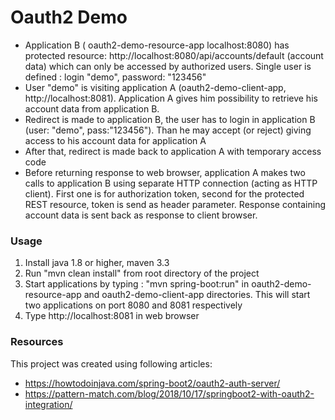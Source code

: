 # Oauth2 Demo

- Application B ( oauth2-demo-resource-app  localhost:8080) has protected resource: http://localhost:8080/api/accounts/default (account data) which can only be accessed by authorized users. 
 Single user is defined : login "demo", password: "123456"
- User "demo" is visiting application A (oauth2-demo-client-app, http://localhost:8081). Application A gives him possibility to retrieve his account data from application B.   
- Redirect is made to application B, the user has to login in application B (user: "demo", pass:"123456"). Than he may accept (or reject) giving access to his account data for application A  
- After that, redirect is made back to application A with temporary access code   
- Before returning response to web browser, application A makes two calls to application B using separate HTTP connection (acting as HTTP client). 
First one is for authorization token, second for the protected REST resource, token is send as header parameter. Response containing account data is sent back as response to client browser.

### Usage

1. Install java 1.8 or higher, maven 3.3
2. Run "mvn clean install" from root directory of the project
3. Start applications by typing : "mvn spring-boot:run" in  oauth2-demo-resource-app and oauth2-demo-client-app directories.
This will start two applications on port 8080 and 8081 respectively  
4. Type http://localhost:8081 in web browser

### Resources 

This project was created using following articles:
 
- https://howtodoinjava.com/spring-boot2/oauth2-auth-server/
- https://pattern-match.com/blog/2018/10/17/springboot2-with-oauth2-integration/
